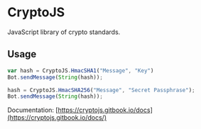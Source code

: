 # CryptoJS

JavaScript library of crypto standards.

## Usage

```javascript
var hash = CryptoJS.HmacSHA1("Message", "Key")
Bot.sendMessage(String(hash));

hash = CryptoJS.HmacSHA256("Message", "Secret Passphrase");
Bot.sendMessage(String(hash));
```

Documentation: [https://cryptojs.gitbook.io/docs](https://cryptojs.gitbook.io/docs/)

